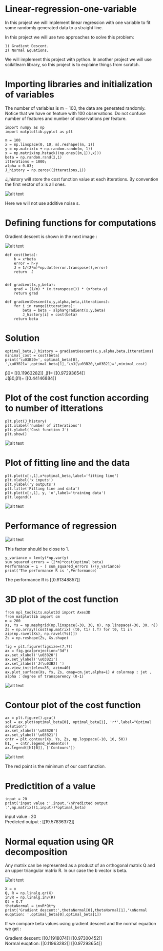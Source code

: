 # Linear-regression-one-variable

In this project we will implement linear regression with one variable to fit some randomly generated data to a straight line.

In this project we will use two approaches to solve this problem:

    1) Gradient Descent.
    2) Normal Equations.

We will implement this project with python. In another project we will use scikitlearn library, so this project is to explaine things from scratch.

# Importing libraries and initialization of variables

The number of variables is m = 100, the data are generated randomly. Notice that we have on feature with 100 observations. Do not confuse number of features and number of observations per feature.

    import numpy as np
    import matplotlib.pyplot as plt

    m = 100
    x = np.linspace(0, 10, m).reshape((m, 1)) 
    y = np.matrix(x + np.random.randn(m, 1))
    x = np.matrix(np.hstack((np.ones((m,1)),x)))
    beta = np.random.rand(2,1)
    itterations = 1000;
    alpha = 0.03;
    J_history = np.zeros((itterations,1))
  
J_history will store the cost function value at each itterations.
By convention the first vector of x is all ones.

![alt text](https://online.stat.psu.edu/stat462/sites/onlinecourses.science.psu.edu.stat462/files/05mlr/eq_matrix_notation/index.gif)

Here we will not use additive noise ε.

# Defining functions for computations

Gradient descent is shown in the next image :

![alt text](https://miro.medium.com/max/450/1*8Omixzi4P2mnqdsPwIR1GQ.png)

    def cost(beta):
        h = x*beta
        error = h-y
        J = 1/(2*m)*np.dot(error.transpose(),error)
        return  J


    def gradient(x,y,beta):
        grad = (1/m) * (x.transpose()) * (x*beta-y)
        return grad

    def gradientDescent(x,y,alpha,beta,itterations):
        for i in range(itterations):
            beta = beta - alpha*gradient(x,y,beta)
            J_history[i] = cost(beta) 
        return beta
        
  # Solution
    optimal_beta,J_history = gradientDescent(x,y,alpha,beta,itterations)
    minimal_cost = cost(beta)
    print('\u03B20=', optimal_beta[0], ',\u03B21=',optimal_beta[1],'\nJ(\u03B20,\u03B21)=',minimal_cost)
    
β0= [[0.11963282]] ,β1= [[0.97293654]] <br/>
J(β0,β1)= [[0.44146884]]
    
# Plot of the cost function according to number of itterations

    plt.plot(J_history)
    plt.xlabel('number of itterations')
    plt.ylabel('Cost function J')
    plt.show()
    
![alt text](https://github.com/mohammedAljadd/Linear-regression-one-variable/blob/main/plots/j_history.PNG)

# Plot of fitting line and the data


    plt.plot(x[:,1],x*optimal_beta,label='fitting line')
    plt.xlabel('x inputs')
    plt.ylabel('y outputs')
    plt.title('Fitting line and data')
    plt.plot(x[:,1], y, 'o',label='training data')
    plt.legend()
    
![alt text](https://github.com/mohammedAljadd/Linear-regression-one-variable/blob/main/plots/fit.PNG)

 # Performance of regression 
 
 ![alt text](https://ashutoshtripathicom.files.wordpress.com/2019/01/rsquarecanva2.png)

 
 This factor should be close to 1.
 
    y_variance = len(y)*np.var(y)
    sum_squared_errors = (2*m)*cost(optimal_beta)
    Performance = 1 - ( sum_squared_errors )/(y_variance)
    print('The performance R is ',Performance) 
    
 The performance R is  [[0.91348857]]

# 3D plot of the cost function 

    from mpl_toolkits.mplot3d import Axes3D
    from matplotlib import cm
    n = 200
    Xs, Ys = np.meshgrid(np.linspace(-30, 30, n), np.linspace(-30, 30, n))
    Zs = np.array([cost(np.matrix( (t0, t1) ).T) for t0, t1 in zip(np.ravel(Xs), np.ravel(Ys))])
    Zs = np.reshape(Zs, Xs.shape)

    fig = plt.figure(figsize=(7,7))
    ax = fig.gca(projection="3d")
    ax.set_xlabel('\u03B20')
    ax.set_ylabel('\u03B21')
    ax.set_zlabel('J(\u03B2) ')
    ax.view_init(elev=35, azim=40)
    ax.plot_surface(Xs, Ys, Zs, cmap=cm.jet,alpha=1) # colormap : jet , alpha : degree of transparency (0-1)
    
![alt text](https://github.com/mohammedAljadd/Linear-regression-one-variable/blob/main/plots/3d_cost.PNG)

# Contour plot of the cost function

    ax = plt.figure().gca()
    sol = ax.plot(optimal_beta[0], optimal_beta[1], 'r*',label="Optimal solution")
    ax.set_xlabel('\u03B20')
    ax.set_ylabel('\u03B21')
    cntr = plt.contour(Xs, Ys, Zs, np.logspace(-10, 10, 50))
    h1,_ = cntr.legend_elements()
    ax.legend([h1[0]], ['Contours'])
    
![alt text](https://github.com/mohammedAljadd/Linear-regression-one-variable/blob/main/plots/countour.PNG)

The red point is the minimum of our cost function.

# Predictition of a value

    input = 20
    print('input value :',input,'\nPredicted output :',np.matrix((1,input))*optimal_beta)
    
input value : 20 <br/>
Predicted output : [[19.57836372]]

# Normal equation using QR decomposition

Any matrix can be represented as a product of an orthogonal matrix Q and an upper triangular matrix R. In our case the b vector is beta.

![alt text](https://miro.medium.com/max/340/1*A9N6Y-qrSSJ8KDQNIUpOjQ.png)

    X = x
    Q, R = np.linalg.qr(X)
    invR = np.linalg.inv(R)
    Qt = Q.T
    thetaNormal = invR*Qt*y
    print('Gradient descent:',thetaNormal[0],thetaNormal[1],'\nNormal euqation: ',optimal_beta[0],optimal_beta[1])

If we compare beta values using gradient descent and the normal equation we get :

Gradient descent: [[0.11918074]] [[0.97300452]] <br/>
Normal euqation:  [[0.11963282]] [[0.97293654]]

